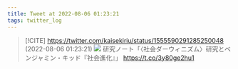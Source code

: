 ```yaml
---
title: Tweet at 2022-08-06 01:23:21
tags: twitter_log
---
```


> [!CITE] https://twitter.com/kaisekiriu/status/1555590291285250048 (2022-08-06 01:23:21)
> ![](https://twitter.com/kaisekiriu/status/1555590291285250048)
> 研究ノート「〈社会ダーウィニズム〉研究とベンジャミン・キッド『社会進化』」
> https://t.co/3y80ge2hu1
